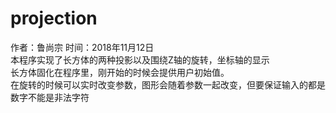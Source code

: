 # projection
作者：鲁尚宗  时间：2018年11月12日    
本程序实现了长方体的两种投影以及围绕Z轴的旋转，坐标轴的显示    
长方体固化在程序里，刚开始的时候会提供用户初始值。   
在旋转的时候可以实时改变参数，图形会随着参数一起改变，但要保证输入的都是数字不能是非法字符     
